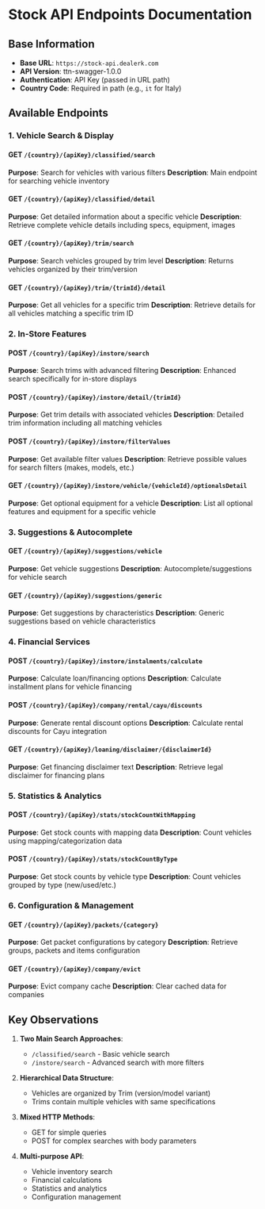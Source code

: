 # Stock API Endpoints Documentation

## Base Information
- **Base URL**: `https://stock-api.dealerk.com`
- **API Version**: ttn-swagger-1.0.0
- **Authentication**: API Key (passed in URL path)
- **Country Code**: Required in path (e.g., `it` for Italy)

## Available Endpoints

### 1. Vehicle Search & Display

#### GET `/{country}/{apiKey}/classified/search`
**Purpose**: Search for vehicles with various filters
**Description**: Main endpoint for searching vehicle inventory

#### GET `/{country}/{apiKey}/classified/detail`
**Purpose**: Get detailed information about a specific vehicle
**Description**: Retrieve complete vehicle details including specs, equipment, images

#### GET `/{country}/{apiKey}/trim/search`
**Purpose**: Search vehicles grouped by trim level
**Description**: Returns vehicles organized by their trim/version

#### GET `/{country}/{apiKey}/trim/{trimId}/detail`
**Purpose**: Get all vehicles for a specific trim
**Description**: Retrieve details for all vehicles matching a specific trim ID

### 2. In-Store Features

#### POST `/{country}/{apiKey}/instore/search`
**Purpose**: Search trims with advanced filtering
**Description**: Enhanced search specifically for in-store displays

#### POST `/{country}/{apiKey}/instore/detail/{trimId}`
**Purpose**: Get trim details with associated vehicles
**Description**: Detailed trim information including all matching vehicles

#### POST `/{country}/{apiKey}/instore/filterValues`
**Purpose**: Get available filter values
**Description**: Retrieve possible values for search filters (makes, models, etc.)

#### GET `/{country}/{apiKey}/instore/vehicle/{vehicleId}/optionalsDetail`
**Purpose**: Get optional equipment for a vehicle
**Description**: List all optional features and equipment for a specific vehicle

### 3. Suggestions & Autocomplete

#### GET `/{country}/{apiKey}/suggestions/vehicle`
**Purpose**: Get vehicle suggestions
**Description**: Autocomplete/suggestions for vehicle search

#### GET `/{country}/{apiKey}/suggestions/generic`
**Purpose**: Get suggestions by characteristics
**Description**: Generic suggestions based on vehicle characteristics

### 4. Financial Services

#### POST `/{country}/{apiKey}/instore/instalments/calculate`
**Purpose**: Calculate loan/financing options
**Description**: Calculate installment plans for vehicle financing

#### POST `/{country}/{apiKey}/company/rental/cayu/discounts`
**Purpose**: Generate rental discount options
**Description**: Calculate rental discounts for Cayu integration

#### GET `/{country}/{apiKey}/loaning/disclaimer/{disclaimerId}`
**Purpose**: Get financing disclaimer text
**Description**: Retrieve legal disclaimer for financing plans

### 5. Statistics & Analytics

#### POST `/{country}/{apiKey}/stats/stockCountWithMapping`
**Purpose**: Get stock counts with mapping data
**Description**: Count vehicles using mapping/categorization data

#### POST `/{country}/{apiKey}/stats/stockCountByType`
**Purpose**: Get stock counts by vehicle type
**Description**: Count vehicles grouped by type (new/used/etc.)

### 6. Configuration & Management

#### GET `/{country}/{apiKey}/packets/{category}`
**Purpose**: Get packet configurations by category
**Description**: Retrieve groups, packets and items configuration

#### GET `/{country}/{apiKey}/company/evict`
**Purpose**: Evict company cache
**Description**: Clear cached data for companies

## Key Observations

1. **Two Main Search Approaches**:
   - `/classified/search` - Basic vehicle search
   - `/instore/search` - Advanced search with more filters

2. **Hierarchical Data Structure**:
   - Vehicles are organized by Trim (version/model variant)
   - Trims contain multiple vehicles with same specifications

3. **Mixed HTTP Methods**:
   - GET for simple queries
   - POST for complex searches with body parameters

4. **Multi-purpose API**:
   - Vehicle inventory search
   - Financial calculations
   - Statistics and analytics
   - Configuration management